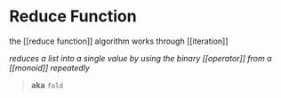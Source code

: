 # Reduce Function

the [[reduce function]] algorithm works through [[iteration]]

_reduces a list into a single value by using the binary [[operator]] from a [[monoid]] repeatedly_

> **aka** `fold`
